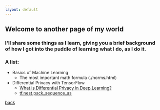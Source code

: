 ```yaml
---
layout: default
---
```


## Welcome to another page of my world

### I'll share some things as I learn, giving you a brief background of how I got into the puddle of learning what I do, as I do it.

### A list:
- Basics of Machine Learning
  - The most important math formula (./norms.html)
- Differential Privacy with TensorFlow
  - [What is Differential Privacy in Deep Learning?](./dp_dl.html)
  - [tf.nest.pack_sequence_as](./tf-flatten-pack_sequence.html)

[back](./)
